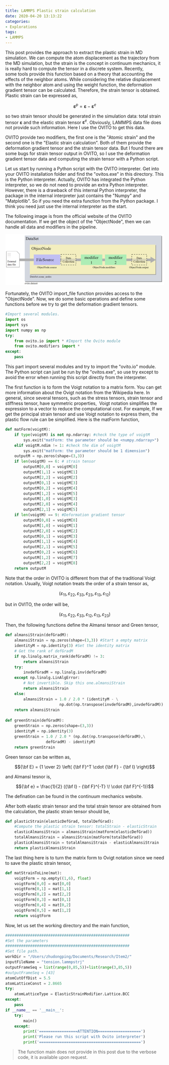 ```yaml
---
title: LAMMPS Plastic strain calculation
date: 2020-04-20 13:13:22
categories:
- Explorations
tags:
- LAMMPS
---
```


This post provides the approach to extract the plastic strain in MD simulation. We can compute the atom displacement as the trajectory from the MD simulation, but the strain is the concept in continuum mechanics, it is really hard to compute the tensor in a discrete system. Recently, some tools provide this function based on a theory that accounting the effects of the neighbor atoms. While considering the relative displacement with the neighbor atom and using the weight function, the deformation gradient tensor can be calculated. Therefore, the strain tensor is obtained. Plastic strain can be expressed as,

<!-- more -->

$$\boldsymbol{\varepsilon}^p  = \boldsymbol{\varepsilon} - \boldsymbol{\varepsilon}^e $$

so two strain tensor should be generated in the simulation data: total strain tensor $\boldsymbol{\varepsilon}$ and the elastic strain tensor $\boldsymbol{\varepsilon}^e$. Obviously, LAMMPS data file does not provide such information. Here I use the OVITO to get this data.

OVITO provide two modifiers, the first one is the "Atomic strain" and the second one is the "Elastic strain calculation". Both of them provide the deformation gradient tensor and the strain tensor data. But I found there are some bugs for strain tensor output in OVITO, so I use the deformation gradient tensor data and computing the strain tensor with a Python script.

Let us start by running a Python script with the OVITO interpreter. Get into your OVITO installation folder and find the "ovitos.exe" in this directory. This is the Python interpreter. Actually, OVITO has integrated the Python interpreter, so we do not need to provide an extra Python interpreter. However, there is a drawback of this internal Python interpreter, the package in the internal interpreter just contains the "Numpy" and "Matplotlib". So if you need the extra function from the Python package. I think you need just use the internal interpreter as the start.

The following image is from the official website of the OVITO documentation. If we get the object of the "ObjectNode", then we can handle all data and modifiers in the pipeline.

![Pipeline](/uploads/images/2020/PlasticStrainMD1.png)

Fortunately, the OVITO import_file function provides access to the "ObjectNode". Now, we do some basic operations and define some functions before we try to get the deformation gradient tensors.

```python
#Import several modules.
import os
import sys
import numpy as np
try:
    from ovito.io import * #Import the Ovito module
    from ovito.modifiers import *
except:
    pass
```


This part import several modules and try to import the "ovito.io" module. The Python script can just be run by the "ovitos.exe", so use try except to avoid the error when running this script directly from the interpreter.

The first function is to form the Voigt notation to a matrix form. You can get more information about the Ovigt notation from the Wikipedia here. In general, since several tensors, such as the stress tensors, strain tensor and stiffness tensor, have symmetric properties,  Voigt notation simplifies the expression to a vector to reduce the computational cost. For example, If we get the principal strain tensor and use Voigt notation to express them, the plastic flow rule can be simplified. Here is the matForm function,

```python
def matForm(voigtM):
    if type(voigtM) is not np.ndarray: #check the type of voigtM
        sys.exit("matForm: the parameter should be <numpy.ndarray>")
    elif voigtM.ndim != 1: #check the dim of voigtM
        sys.exit("matForm: the parameter should be 1 dimension")
    outputM = np.zeros(shape=(3,3))
    if len(voigtM) == 6: # strain tensor
        outputM[0,0] = voigtM[0]
        outputM[1,1] = voigtM[1]
        outputM[2,2] = voigtM[2]
        outputM[0,1] = voigtM[3]
        outputM[0,2] = voigtM[4]
        outputM[1,2] = voigtM[5]
        outputM[1,0] = voigtM[3]
        outputM[2,0] = voigtM[4]
        outputM[2,1] = voigtM[5]
    if len(voigtM) == 9: #Deformation gradient tensor
        outputM[0,0] = voigtM[0]
        outputM[1,0] = voigtM[1]
        outputM[2,0] = voigtM[2]
        outputM[0,1] = voigtM[3]
        outputM[1,1] = voigtM[4]
        outputM[2,1] = voigtM[5]
        outputM[0,2] = voigtM[6]
        outputM[1,2] = voigtM[7]
        outputM[2,2] = voigtM[8]
    return outputM
```

Note that the order in OVITO is different from that of the traditional Voigt notation. Usually, Voigt notation treats the order of a strain tensor as,

$$ \left( \varepsilon_{11}, \varepsilon_{22}, \varepsilon_{33}, \varepsilon_{23}, \varepsilon_{13}, \varepsilon_{12} \right)$$

but in OVITO, the order will be,

$$ \left( \varepsilon_{11}, \varepsilon_{22}, \varepsilon_{33}, \varepsilon_{12}, \varepsilon_{13}, \varepsilon_{23} \right)$$

Then, the following functions define the Almansi tensor and Green tensor,

```python
def almansiStrain(defGradM):
    almansiStrain = np.zeros(shape=(3,3)) #Start a empty matrix
    identityM = np.identity(3) #Set the identity matrix
    # Get the rank of defGradM
    if np.linalg.matrix_rank(defGradM) != 3: 
        return almansiStrain
    try:
        invdefGradM = np.linalg.inv(defGradM)
    except np.linalg.LinAlgError:
        # Not invertible. Skip this one.almansiStrain
        return almansiStrain
    else:
        almansiStrain = 1.0 / 2.0 * (identityM - \
                        np.dot(np.transpose(invdefGradM),invdefGradM))
    return almansiStrain

def greenStrain(defGradM):
    greenStrain = np.zeros(shape=(3,3))
    identityM = np.identity(3)
    greenStrain = 1.0 / 2.0 * (np.dot(np.transpose(defGradM),\
                  defGradM) - identityM)
    return greenStrain
```

Green tensor can be written as,

$${\bf E} = {1 \over 2} \left( {\bf F}^T \cdot {\bf F} - {\bf I} \right)$$

and Almansi tesnor is,

$${\bf e} = \frac{1}{2} ({\bf I} - {\bf F}^{-T} \! \cdot {\bf F}^{-1})$$

The defination can be found in the continuum mechanics website.

After both elastic strain tensor and the total strain tensor are obtained from the calculation, the plastic strain tensor should be,

```python
def plasticStrain(elasticDefGrad, totalDefGrad):
    #Compute the plastic strain tensor: totalStrain - elasticStrain
    elasticAlmansiStrain = almansiStrain(matForm(elasticDefGrad))
    totalAlmansiStrain = almansiStrain(matForm(totalDefGrad))
    plasticAlmansiStrain = totalAlmansiStrain - elasticAlmansiStrain
    return plasticAlmansiStrain
```

The last thing here is to turn the matrix form to Ovigt notation since we need to save the plastic strain tensor,

```python
def matStrainToLine(mat):
    voigtForm = np.empty((1,6), float)
    voigtForm[0,0] = mat[0,0]
    voigtForm[0,1] = mat[1,1]
    voigtForm[0,2] = mat[2,2]
    voigtForm[0,3] = mat[0,1]
    voigtForm[0,4] = mat[0,2]
    voigtForm[0,5] = mat[1,2]
    return voigtForm
```

Now, let us set the working directory and the main function,

```python
#######################################################
#Set the parameters
#######################################################
#Set file path.
workDir = "/Users/zhudongping/Documents/Research/Item2/"
inputFileName = "tension.lammpstrj"
outputFrameSeq = list(range(0,85,5))+list(range(3,85,5))
#outputFrameSeq = [43]
atomCutOffDist = 5.5
atomLatticeConst = 2.8665
try:
    atomLatticeType = ElasticStrainModifier.Lattice.BCC
except:
    pass
if __name__ == '__main__':
    try:
        main()
    except:
        print('=================ATTENTION===================')
        print('Please run this script with Ovito interpreter')
        print('=============================================')
```

> The function main does not provide in this post due to the verbose code,  it is available upon request.
